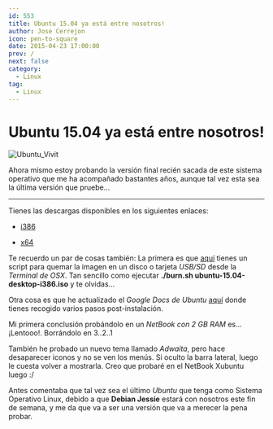 ```yaml
---
id: 553
title: Ubuntu 15.04 ya está entre nosotros!
author: Jose Cerrejon
icon: pen-to-square
date: 2015-04-23 17:00:00
prev: /
next: false
category:
  - Linux
tag:
  - Linux
---
```


# Ubuntu 15.04 ya está entre nosotros!

![Ubuntu_Vivit](/images/2015/04/ubuntu_vivit.png)

Ahora mismo estoy probando la versión final recién sacada de este sistema operativo que me ha acompañado bastantes años, aunque tal vez esta sea la última versión que pruebe...

- - -
Tienes las descargas disponibles en los siguientes enlaces:

* [i386](http://releases.ubuntu.com/vivid/ubuntu-15.04-desktop-i386.iso)

* [x64](http://releases.ubuntu.com/vivid/ubuntu-15.04-desktop-amd64.iso)

Te recuerdo un par de cosas también: La primera es que [aquí](https://github.com/jmcerrejon/scripts/blob/master/burn.sh) tienes un script para quemar la imagen en un disco o tarjeta *USB/SD* desde la *Terminal de OSX*. Tan sencillo como ejecutar **./burn.sh ubuntu-15.04-desktop-i386.iso** y te olvidas...

Otra cosa es que he actualizado el *Google Docs de Ubuntu* [aquí](http://goo.gl/63X0p) donde tienes recogido varios pasos post-instalación.

Mi primera conclusión probándolo en un *NetBook con 2 GB RAM* es... ¡Lentooo!. Borrándolo en 3..2..1

También he probado un nuevo tema llamado *Adwaita*, pero hace desaparecer iconos y no se ven los menús. Si oculto la barra lateral, luego le cuesta volver a mostrarla. Creo que probaré en el NetBook Xubuntu luego :/

Antes comentaba que tal vez sea el último *Ubuntu* que tenga como Sistema Operativo Linux, debido a que **Debian Jessie** estará con nosotros este fin de semana, y me da que va a ser una versión que va a merecer la pena probar.